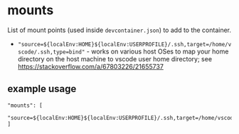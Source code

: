# mounts

List of mount points (used inside `devcontainer.json`) to add to the container.

* `"source=${localEnv:HOME}${localEnv:USERPROFILE}/.ssh,target=/home/vscode/.ssh,type=bind"` - works on various host OSes to map your home directory on the host machine to vscode user home directory; see https://stackoverflow.com/a/67803226/21655737

## example usage

```jsonc
"mounts": [
    "source=${localEnv:HOME}${localEnv:USERPROFILE}/.ssh,target=/home/vscode/.ssh,type=bind"
]
```
